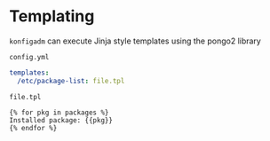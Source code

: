 #  Templating

`konfigadm` can execute Jinja style templates using the pongo2 library

`config.yml`
```yaml
templates:
  /etc/package-list: file.tpl
```

`file.tpl`
```jinja
{% for pkg in packages %}
Installed package: {{pkg}}
{% endfor %}
```
